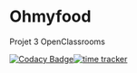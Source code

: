 # Ohmyfood
Projet 3 OpenClassrooms

[![Codacy Badge](https://app.codacy.com/project/badge/Grade/18149e116516437fb02cb459fb3e1c76)](https://www.codacy.com/manual/valentin.meert/Ohmyfood?utm_source=github.com&amp;utm_medium=referral&amp;utm_content=Valentinmeert/Ohmyfood&amp;utm_campaign=Badge_Grade)[![time tracker](https://wakatime.com/badge/github/Valentinmeert/Ohmyfood.svg)](https://wakatime.com/badge/github/Valentinmeert/Ohmyfood)